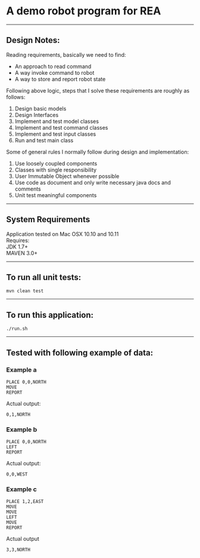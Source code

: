 # A demo robot program for REA

-------------
Design Notes:
-------------
Reading requirements, basically we need to find:
* An approach to read command
* A way invoke command to robot
* A way to store and report robot state

Following above logic, steps that I solve these requirements are roughly as follows:
1. Design basic models
2. Design Interfaces
3. Implement and test model classes
4. Implement and test command classes
5. Implement and test input classes
6. Run and test main class

Some of general rules I normally follow during design and implementation:
1. Use loosely coupled components
2. Classes with single responsibility
3. User Immutable Object whenever possible
4. Use code as document and only write necessary java docs and comments
5. Unit test meaningful components

---------------------
System Requirements
---------------------
Application tested on Mac OSX 10.10 and 10.11  
Requires:  
JDK 1.7+  
MAVEN 3.0+

------------------------------------
To run all unit tests:
------------------------------------
```
mvn clean test
```

------------------------------------
To run this application:
------------------------------------
```
./run.sh
```

---------------------------------------
Tested with following example of data:
---------------------------------------

### Example a

    PLACE 0,0,NORTH
    MOVE
    REPORT

Actual output:

    0,1,NORTH

### Example b

    PLACE 0,0,NORTH
    LEFT
    REPORT

Actual output:

    0,0,WEST

### Example c

    PLACE 1,2,EAST
    MOVE
    MOVE
    LEFT
    MOVE
    REPORT

Actual output

    3,3,NORTH